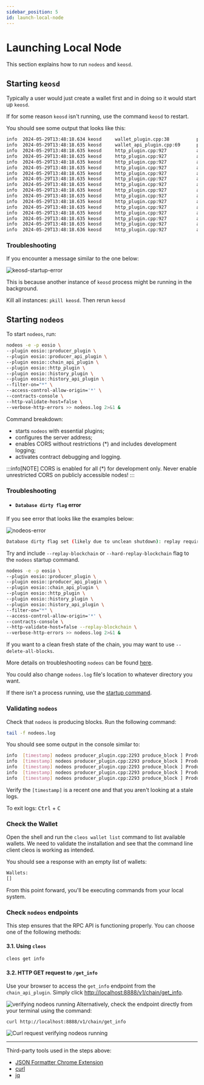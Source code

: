 ```yaml
---
sidebar_position: 5
id: launch-local-node
---
```


# Launching Local Node

This section explains how to run `nodeos` and `keosd`.

## Starting `keosd`

Typically a user would just create a wallet first and in doing so it would start up `keosd`.

If for some reason `keosd` isn't running, use the command `keosd` to restart.

You should see some output that looks like this:

```bash
info  2024-05-29T13:48:18.634 keosd     wallet_plugin.cpp:38          plugin_initialize    ] initializing wallet plugin
info  2024-05-29T13:48:18.635 keosd     wallet_api_plugin.cpp:69      plugin_startup       ] starting wallet_api_plugin
info  2024-05-29T13:48:18.635 keosd     http_plugin.cpp:927           add_handler          ] add api url: /v1/wallet/create
info  2024-05-29T13:48:18.635 keosd     http_plugin.cpp:927           add_handler          ] add api url: /v1/wallet/create_key
info  2024-05-29T13:48:18.635 keosd     http_plugin.cpp:927           add_handler          ] add api url: /v1/wallet/get_public_keys
info  2024-05-29T13:48:18.635 keosd     http_plugin.cpp:927           add_handler          ] add api url: /v1/wallet/import_key
info  2024-05-29T13:48:18.635 keosd     http_plugin.cpp:927           add_handler          ] add api url: /v1/wallet/list_keys
info  2024-05-29T13:48:18.635 keosd     http_plugin.cpp:927           add_handler          ] add api url: /v1/wallet/list_wallets
info  2024-05-29T13:48:18.635 keosd     http_plugin.cpp:927           add_handler          ] add api url: /v1/wallet/lock
info  2024-05-29T13:48:18.635 keosd     http_plugin.cpp:927           add_handler          ] add api url: /v1/wallet/lock_all
info  2024-05-29T13:48:18.635 keosd     http_plugin.cpp:927           add_handler          ] add api url: /v1/wallet/open
info  2024-05-29T13:48:18.635 keosd     http_plugin.cpp:927           add_handler          ] add api url: /v1/wallet/remove_key
info  2024-05-29T13:48:18.635 keosd     http_plugin.cpp:927           add_handler          ] add api url: /v1/wallet/set_timeout
info  2024-05-29T13:48:18.635 keosd     http_plugin.cpp:927           add_handler          ] add api url: /v1/wallet/sign_digest
info  2024-05-29T13:48:18.635 keosd     http_plugin.cpp:927           add_handler          ] add api url: /v1/wallet/sign_transaction
info  2024-05-29T13:48:18.635 keosd     http_plugin.cpp:927           add_handler          ] add api url: /v1/wallet/unlock
info  2024-05-29T13:48:18.636 keosd     http_plugin.cpp:927           add_handler          ] add api url: /v1/node/get_supported_apis
```

### Troubleshooting

If you encounter a message similar to the one below:

![keosd-startup-error](/img/errors/keosd-start-error.png)

This is because another instance of `keosd` process might be running in the background.

Kill all instances: `pkill keosd`. Then rerun `keosd`

## Starting `nodeos`

To start `nodeos`, run:

```bash
nodeos -e -p eosio \
--plugin eosio::producer_plugin \
--plugin eosio::producer_api_plugin \
--plugin eosio::chain_api_plugin \
--plugin eosio::http_plugin \
--plugin eosio::history_plugin \
--plugin eosio::history_api_plugin \
--filter-on="*" \
--access-control-allow-origin='*' \
--contracts-console \
--http-validate-host=false \
--verbose-http-errors >> nodeos.log 2>&1 &
```

Command breakdown:

- starts `nodeos` with essential plugins;
- configures the server address;
- enables CORS without restrictions (\*) and includes development logging;
- activates contract debugging and logging.

:::info[NOTE]
CORS is enabled for all (\*) for development only. Never enable unrestricted CORS on publicly accessible nodes!
:::

### Troubleshooting

- #### `Database dirty flag` error

If you see error that looks like the examples below:

![nodeos-error](/img/errors/nodeos-error.png)

```bash
Database dirty flag set (likely due to unclean shutdown): replay required
```

Try and include `--replay-blockchain` or `--hard-replay-blockchain` flag to the `nodeos` startup command.

```bash
nodeos -e -p eosio \
--plugin eosio::producer_plugin \
--plugin eosio::producer_api_plugin \
--plugin eosio::chain_api_plugin \
--plugin eosio::http_plugin \
--plugin eosio::history_plugin \
--plugin eosio::history_api_plugin \
--filter-on="*" \
--access-control-allow-origin='*' \
--contracts-console \
--http-validate-host=false --replay-blockchain \
--verbose-http-errors >> nodeos.log 2>&1 &
```

If you want to a clean fresh state of the chain, you may want to use `--delete-all-blocks`.

More details on troubleshooting `nodeos` can be found [here](../api-reference/tooling/nodeos/troubleshooting.md).

You could also change `nodeos.log` file's location to whatever directory you want.

If there isn't a process running, use the [startup command](#starting-nodeos).

### Validating `nodeos`

Check that `nodeos` is producing blocks. Run the following command:

```bash
tail -f nodeos.log
```

You should see some output in the console similar to:

```bash
info  [timestamp] nodeos producer_plugin.cpp:2293 produce_block ] Produced block b50adde5943bdde1... #44 at [timestamp] signed by eosio [trxs: 0, lib: 43, confirmed: 0]
info  [timestamp] nodeos producer_plugin.cpp:2293 produce_block ] Produced block 39b2a4fef9db084f... #45 at [timestamp] signed by eosio [trxs: 0, lib: 44, confirmed: 0]
info  [timestamp] nodeos producer_plugin.cpp:2293 produce_block ] Produced block cd23d3646d0166dc... #46 at [timestamp] signed by eosio [trxs: 0, lib: 45, confirmed: 0]
info  [timestamp] nodeos producer_plugin.cpp:2293 produce_block ] Produced block 14bd99c3c3ffd441... #47 at [timestamp] signed by eosio [trxs: 0, lib: 46, confirmed: 0]
info  [timestamp] nodeos producer_plugin.cpp:2293 produce_block ] Produced block 2e5fb9d0f2dce119... #48 at [timestamp] signed by eosio [trxs: 0, lib: 47, confirmed: 0]
```

Verify the `[timestamp]` is a recent one and that you aren't looking at a stale logs.

To exit logs: <kbd>Ctrl</kbd> + <kbd>C</kbd>

### Check the Wallet

Open the shell and run the `cleos wallet list` command to list available wallets. We need to validate the installation and see that the command line client cleos is working as intended.

You should see a response with an empty list of wallets:

```bash
Wallets:
[]
```

From this point forward, you'll be executing commands from your local system.

### Check `nodeos` endpoints

This step ensures that the RPC API is functioning properly. You can choose one of the following methods:

#### 3.1. Using `cleos`

```bash
cleos get info 
```

#### 3.2. HTTP GET request to `/get_info`

Use your browser to access the `get_info` endpoint from the `chain_api_plugin`. Simply click [http://localhost:8888/v1/chain/get_info](http://localhost:8888/v1/chain/get_info).

![verifying nodeos running](/img/chain-api-verify-nodeos.png) Alternatively, check the endpoint directly from your terminal using the command:

`curl http://localhost:8888/v1/chain/get_info`

![Curl request verifying nodeos running](/img/curl-request-verify-nodeos.png)

---

Third-party tools used in the steps above:

- [JSON Formatter Chrome Extension](https://chromewebstore.google.com/detail/json-formatter/bcjindcccaagfpapjjmafapmmgkkhgoa?hl=en)
- [curl](https://curl.se/)
- [jq](https://jqlang.github.io/jq/download/)
